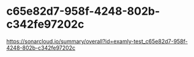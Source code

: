 # c65e82d7-958f-4248-802b-c342fe97202c
https://sonarcloud.io/summary/overall?id=examly-test_c65e82d7-958f-4248-802b-c342fe97202c
